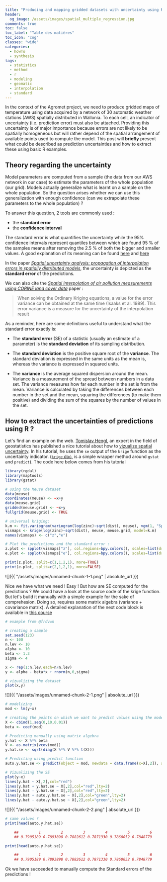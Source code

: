 ```yaml
---
title: "Producing and mapping gridded datasets with uncertainty using R"
header:
  og_image: /assets/images/spatial_multiple_regression.jpg
comments: true
toc: false
toc_label: "Table des matières"
toc_icon: "cog"
classes: "wide"
categories:
  - howTo
  - synthesis
tags:
  - statistics
  - method
  - r
  - modeling
  - geomatic
  - interpolation
  - standard
---
```


In the context of the Agromet project, we need to produce gridded maps of temperature using data acquired by a network of 30 automatic weather stations (AWS) spatially distributed in Wallonia. To each cell, an indicator of uncertainty (i.e. prediction error) must also be attached. Providing this uncertainty is of major importance because errors are not likely to be spatially homogeneous but will rather depend of the spatial arrangement of available points used to compute the model. This post will __briefly__ present what could be described as prediction uncertainties and how to extract these using basic R examples.

Theory regarding the uncertainty
--------------------------------

Model parameters are computed from a sample (the data from our AWS network in our case) to estimate the parameters of the whole population (our grid). Models actually generalize what is learnt on a sample on the whole population. So the question arises whether we can use this generalization with enough confidence (can we extrapolate these parameters to the whole population) ?

To answer this question, 2 tools are commonly used :
* the **standard error**  
* the **confidence interval**

The standard error is what quantifies the uncertainty while the 95% confidence intervals represent quantiles between which are found 95 % of the samples means after removing the 2.5 % of both the bigger and smaller values. A good explanation of its meaning can be found [here](https://www.mathsisfun.com/data/confidence-interval.html) and [here](https://www.thoughtco.com/what-is-a-confidence-interval-3126415)

In the paper [*Spatial uncertainty analysis: propagation of interpolation errors in spatially distributed models*](https://www.sciencedirect.com/science/article/pii/0304380095001913), the uncertainty is depicted as the **standard error** of the predictions.

We can also cite the [*Spatial interpolation of air pollution measurements using CORINE land cover data*](http://www.irceline.be/~celinair/rio/rio_corine.pdf) paper :

> When solving the Ordinary Kriging equations, a value for the error variance can be obtained at the same time (Isaaks et al. 1989). This error variance is a measure for the uncertainty of the interpolation result

As a reminder, here are some definitions useful to understand what the standard error exactly is:

-   The **standard error** (SE) of a statistic (usually an estimate of a parameter) is the **standard deviation** of its sampling distribution.

-   The **standard deviation** is the positive square root of the **variance**. The standard deviation is expressed in the same units as the mean is, whereas the variance is expressed in squared units.

-   The **variance** is the average squared dispersion around the mean. Variance is a measurement of the spread between numbers in a data set. The variance measures how far each number in the set is from the mean. Variance is calculated by taking the differences between each number in the set and the mean, squaring the differences (to make them positive) and dividing the sum of the squares by the number of values in the set.

How to extract the uncertainties of predictions using R ?
---------------------------------------------------------

Let's find an example on the web. [Tomislav Hengl](https://scholar.google.com/citations?user=2oYU7S8AAAAJ&hl=en), an expert in the field of geostatistics has published a nice tutorial about how to [vizualize spatial uncertainty](http://spatial-analyst.net/wiki/index.php/Uncertainty_visualization#Visualization_of_uncertainty_using_whitening_in_R). In his tutorial, he uses the `se` output of the `krige` function as the uncertainty indicator. ([`krige` doc](https://www.rdocumentation.org/packages/gstat/versions/1.1-6/topics/krige), is a simple wrapper method around `gstat` and `predict`). The code here below comes from his tutorial

``` r
library(rgdal)
library(maptools)
library(gstat)

# using the Meuse dataset
data(meuse)
coordinates(meuse) <- ~x+y
data(meuse.grid)
gridded(meuse.grid) <- ~x+y
fullgrid(meuse.grid) <- TRUE

# universal kriging:
k.m <- fit.variogram(variogram(log(zinc)~sqrt(dist), meuse), vgm(1, "Sph", 300, 1))
vismaps <- krige(log(zinc)~sqrt(dist), meuse, meuse.grid, model=k.m)
names(vismaps) <- c("z","e")

# Plot the predictions and the standard error :
z.plot <- spplot(vismaps["z"], col.regions=bpy.colors(), scales=list(draw=TRUE), sp.layout=list("sp.points", pch="+", col="black", meuse))
e.plot <- spplot(vismaps["e"], col.regions=bpy.colors(), scales=list(draw=TRUE))

print(z.plot, split=c(1,1,2,1), more=TRUE)
print(e.plot, split=c(2,1,2,1), more=FALSE)
```

![]({{ "/assets/images/unnamed-chunk-1-1.png" | absolute_url }})

Nice we have what we need ! Easy ! But how are SE computed for the predictions ? We could have a look at the source code of the krige function. But let's build it manually with a simple example for the sake of comprehesion. Doing so, requires some matrix algebra (variance + covariance matrix). A detailed explanation of the next code block is available in [this course](http://www.cra.wallonie.be/wp/wp-content/uploads/2016/12/Formation_Stats_3_1_GLM.pdf)

``` r
# example from @frdvwn

# creating a sample
set.seed(123)
n <- 100
n.lev <- 10
alpha <- 10
beta <- 1.3
sigma <- 4

x <- rep(1:n.lev,each=n/n.lev)
y <- alpha - beta*x + rnorm(n,0,sigma)

# vizualizing the dataset
plot(x,y)
```

![]({{ "/assets/images/unnamed-chunk-2-1.png" | absolute_url }})

``` r
# modelizing
mod <- lm(y~x)

# creating the points on which we want to predict values using the model equation
X <- cbind(1,seq(0,10,0.01))
beta <- coef(mod)

# Predicting manually using matrix algebra
y.hat <- X %*% beta
V <- as.matrix(vcov(mod))
y.hat.se <- sqrt(diag(X %*% V %*% t(X)))

# Predicting using predict function
auto.y.hat.se <- predict(object = mod, newdata = data.frame(x=X[,2]), se.fit=TRUE)$se.fit

# Vizualizing the SE
plot(y~x)
lines(y.hat ~ X[,2],col="red")
lines(y.hat + y.hat.se ~ X[,2],col="red",lty=2)
lines(y.hat - y.hat.se ~ X[,2],col="red",lty=2)
lines(y.hat + auto.y.hat.se ~ X[,2],col="green",lty=2)
lines(y.hat - auto.y.hat.se ~ X[,2],col="green",lty=2)
```

![]({{ "/assets/images/unnamed-chunk-2-2.png" | absolute_url }})

``` r
# same values ? 
print(head(auto.y.hat.se))

    ##         1         2         3         4         5         6 
    ## 0.7905189 0.7893898 0.7882612 0.7871330 0.7860052 0.7848779

print(head(auto.y.hat.se))

    ##         1         2         3         4         5         6 
    ## 0.7905189 0.7893898 0.7882612 0.7871330 0.7860052 0.7848779

```
Ok we have succeeded to manually compute the Standard errors of the predictions !
